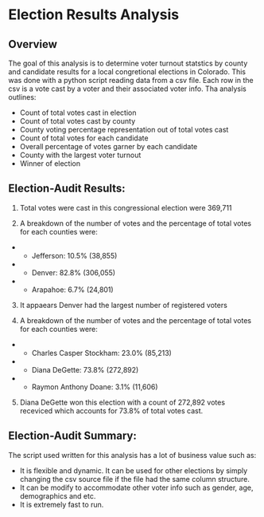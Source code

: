 # Election Results Analysis

## Overview
The goal of this analysis is to determine voter turnout statstics by county and candidate results for a local congretional elections in Colorado. This was done with a python script reading data from a csv file. Each row in the csv is a vote cast by a voter and their associated voter info. Tha analysis outlines:  

- Count of total votes cast in election 
- Count of total votes cast by county
- County voting percentage representation out of total votes cast
- Count of total votes for each candidate
- Overall percentage of votes garner by each candidate 
- County with the largest voter turnout
- Winner of election 

## Election-Audit Results: 

1. Total votes were cast in this congressional election were 369,711

2. A breakdown of the number of votes and the percentage of total votes for each counties were:
- - Jefferson: 10.5% (38,855)
- - Denver: 82.8% (306,055)
- -  Arapahoe: 6.7% (24,801)

3. It appaears Denver had the largest number of registered voters 


4. A breakdown of the number of votes and the percentage of total votes for each counties were:
- - Charles Casper Stockham: 23.0% (85,213)
- - Diana DeGette: 73.8% (272,892)
- - Raymon Anthony Doane: 3.1% (11,606)


5. Diana DeGette won this election with a count of 272,892 votes receviced which accounts for 73.8% of total votes cast. 

## Election-Audit Summary:
The script used written for this analysis has a lot of business value such as:
- It is flexible and dynamic. It can be used for other elections by simply changing the csv source file if the file had the same column structure. 
- It can be modify to accommodate other voter info such as gender, age, demographics and etc.
- It is extremely fast to run.  